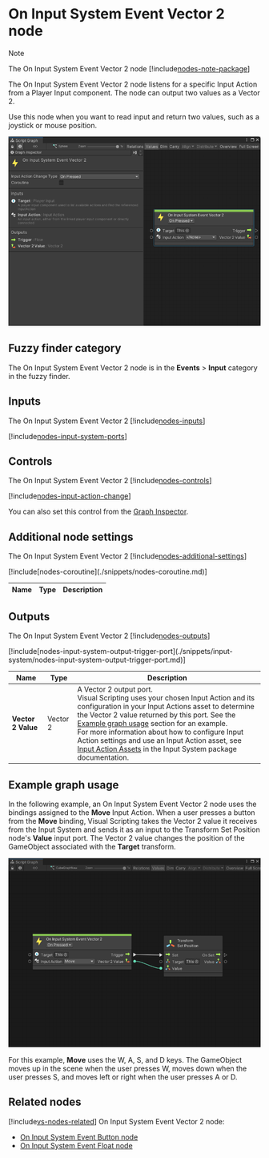 ﻿# On Input System Event Vector 2 node

> [!NOTE]
> The On Input System Event Vector 2 node [!include[nodes-note-package](./snippets/input-system/nodes-note-package.md)]

The On Input System Event Vector 2 node listens for a specific Input Action from a Player Input component. The node can output two values as a Vector 2.

Use this node when you want to read input and return two values, such as a joystick or mouse position. 

![An image of the Graph window. An On Input System Event Vector 2 node displays with its details in the Graph Inspector.](images/vs-on-input-system-event-vector2-node.png)

## Fuzzy finder category 

The On Input System Event Vector 2 node is in the **Events** &gt; **Input** category in the fuzzy finder.


## Inputs 

The On Input System Event Vector 2 [!include[nodes-inputs](./snippets/nodes-inputs.md)]

[!include[nodes-input-system-ports](./snippets/input-system/nodes-input-system-ports.md)]

## Controls

The On Input System Event Vector 2 [!include[nodes-controls](./snippets/nodes-controls.md)]

[!include[nodes-input-action-change](./snippets/input-system/nodes-input-action-change.md)]

You can also set this control from the [Graph Inspector](vs-interface-overview.md#the-graph-inspector).

## Additional node settings 

The On Input System Event Vector 2 [!include[nodes-additional-settings](./snippets/nodes-additional-settings.md)]

<table>
<thead>
<tr>
<th><strong>Name</strong></th>
<th><strong>Type</strong></th>
<th><strong>Description</strong></th>
</tr>
</thead>
<tbody>
[!include[nodes-coroutine](./snippets/nodes-coroutine.md)]
</tbody>
</table>

## Outputs 

The On Input System Event Vector 2 [!include[nodes-outputs](./snippets/nodes-outputs.md)]

<table>
<thead>
<tr>
<th><strong>Name</strong></th>
<th><strong>Type</strong></th>
<th><strong>Description</strong></th>
</tr>
</thead>
<tbody>
[!include[nodes-input-system-output-trigger-port](./snippets/input-system/nodes-input-system-output-trigger-port.md)]
<tr>
<td><strong>Vector 2 Value</strong></td>
<td>Vector 2</td>
<td>A Vector 2 output port. <br/>Visual Scripting uses your chosen Input Action and its configuration in your Input Actions asset to determine the Vector 2 value returned by this port. See the <a href="#example-graph-usage">Example graph usage</a> section for an example. <br/>For more information about how to configure Input Action settings and use an Input Action asset, see <a href="(https://docs.unity3d.com/Packages/com.unity.inputsystem@latest/index.html?subfolder=/manual/ActionAssets.html)">Input Action Assets</a> in the Input System package documentation.</td>
</tr>
</tbody>
</table>

## Example graph usage 

In the following example, an On Input System Event Vector 2 node uses the bindings assigned to the **Move** Input Action. When a user presses a button from the **Move** binding, Visual Scripting takes the Vector 2 value it receives from the Input System and sends it as an input to the Transform Set Position node's **Value** input port. The Vector 2 value changes the position of the GameObject associated with the **Target** transform. 

![An image of the Graph Editor, that displays the Script Graph described above. An On Input System Event Vector 2 node sends a Vector 2 value to the Value input port on a Transform Set Position node.](images/vs-on-input-system-event-vector2-node-example.png)

For this example, **Move** uses the W, A, S, and D keys. The GameObject moves up in the scene when the user presses W, moves down when the user presses S, and moves left or right when the user presses A or D. 

## Related nodes 

[!include[vs-nodes-related](./snippets/nodes-related.md)] On Input System Event Vector 2 node:

- [On Input System Event Button node](vs-nodes-events-input-system-button.md)
- [On Input System Event Float node](vs-nodes-events-input-system-float.md)